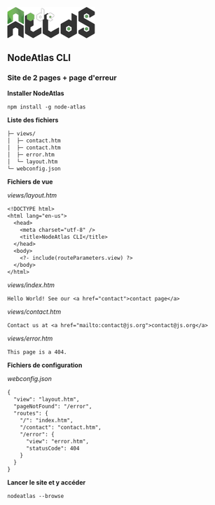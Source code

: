 <img class="logo" src="media/images/min/battles/node-atlas.png" src="NodeAtlas CLI">

<h2>NodeAtlas CLI</h2>

<h3>Site de 2 pages + page d'erreur</h3>

<p><strong>Installer NodeAtlas</strong></p>

<pre><code class="lang-bash">npm install -g node-atlas</code></pre>

<p><strong>Liste des fichiers</strong></p>

<pre><code>├─ views/
│  ├─ contact.htm
│  ├─ contact.htm
│  ├─ error.htm
│  └─ layout.htm
└─ webconfig.json</code></pre>

<p><strong>Fichiers de vue</strong></p>

<p><em>views/layout.htm</em></p>

<pre><code class="lang-html">&lt;!DOCTYPE html>
&lt;html lang="en-us">
  &lt;head>
    &lt;meta charset="utf-8" />
    &lt;title>NodeAtlas CLI&lt;/title>
  &lt;/head>
  &lt;body>
    &lt;?- include(routeParameters.view) ?>
  &lt;/body>
&lt;/html></code></pre>

<p><em>views/index.htm</em></p>

<pre><code class="lang-html">Hello World! See our &lt;a href="contact">contact page&lt;/a></code></pre>

<p><em>views/contact.htm</em></p>

<pre><code class="lang-html">Contact us at &lt;a href="mailto:contact@js.org">contact@js.org&lt;/a></code></pre>

<p><em>views/error.htm</em></p>

<pre><code class="lang-html">This page is a 404.</code></pre>

<p><strong>Fichiers de configuration</strong></p>

<p><em>webconfig.json</em></p>

<pre><code class="lang-json">{
  "view": "layout.htm",
  "pageNotFound": "/error",
  "routes": {
    "/": "index.htm",
    "/contact": "contact.htm",
    "/error": {
      "view": "error.htm",
      "statusCode": 404
    }
  }
}</code></pre>

<p><strong>Lancer le site et y accéder</strong></p>

<pre><code class="lang-bash">nodeatlas --browse</code></pre>